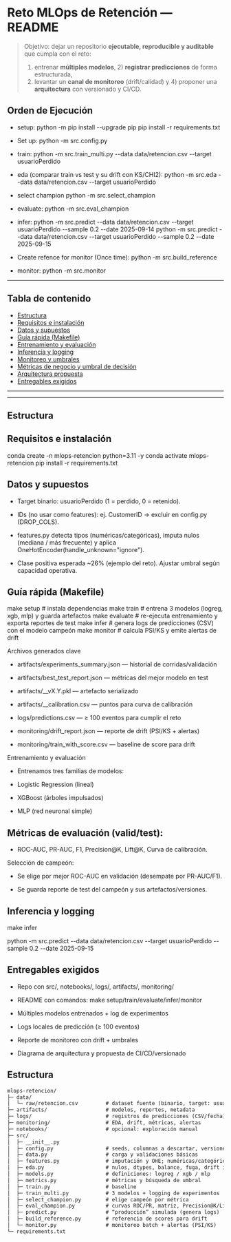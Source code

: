 # Reto MLOps de Retención — README

> Objetivo: dejar un repositorio **ejecutable, reproducible y auditable** que cumpla con el reto:
> 1) entrenar **múltiples modelos**, 2) **registrar predicciones** de forma estructurada,
> 3) levantar un **canal de monitoreo** (drift/calidad) y 4) proponer una **arquitectura** con versionado y CI/CD.


## Orden de Ejecución

* setup:
	python -m pip install --upgrade pip
	pip install -r requirements.txt

* Set up:
  	python -m src.config.py

* train:
	python -m src.train_multi.py --data data/retencion.csv --target usuarioPerdido

* eda (comparar train vs test y su drift con KS/CHI2):
  	python -m src.eda --data data/retencion.csv --target usuarioPerdido

* select champion
  	python -m src.select_champion

* evaluate:
	python -m src.eval_champion

* infer:
	python -m src.predict --data data/retencion.csv --target usuarioPerdido --sample 0.2 --date 2025-09-14
	python -m src.predict --data data/retencion.csv --target usuarioPerdido --sample 0.2 --date 2025-09-15

* Create refence for monitor (Once time):
  	python -m src.build_reference

* monitor:
	python -m src.monitor

---

## Tabla de contenido
- [Estructura](#estructura)
- [Requisitos e instalación](#requisitos-e-instalación)
- [Datos y supuestos](#datos-y-supuestos)
- [Guía rápida (Makefile)](#guía-rápida-makefile)
- [Entrenamiento y evaluación](#entrenamiento-y-evaluación)
- [Inferencia y logging](#inferencia-y-logging)
- [Monitoreo y umbrales](#monitoreo-y-umbrales)
- [Métricas de negocio y umbral de decisión](#métricas-de-negocio-y-umbral-de-decisión)
- [Arquitectura propuesta](#arquitectura-propuesta)
- [Entregables exigidos](#entregables-exigidos)

---

---
## Estructura
## Requisitos e instalación

conda create -n mlops-retencion python=3.11 -y
conda activate mlops-retencion
pip install -r requirements.txt


## Datos y supuestos

* Target binario: usuarioPerdido (1 = perdido, 0 = retenido).

* IDs (no usar como features): ej. CustomerID → excluir en config.py (DROP_COLS).

* features.py detecta tipos (numéricas/categóricas), imputa nulos (mediana / más frecuente) y aplica OneHotEncoder(handle_unknown="ignore").

* Clase positiva esperada ~26% (ejemplo del reto). Ajustar umbral según capacidad operativa.


## Guía rápida (Makefile)

make setup        # instala dependencias
make train        # entrena 3 modelos (logreg, xgb, mlp) y guarda artefactos
make evaluate     # re-ejecuta entrenamiento y exporta reportes de test
make infer        # genera logs de predicciones (CSV) con el modelo campeón
make monitor      # calcula PSI/KS y emite alertas de drift


Archivos generados clave

* artifacts/experiments_summary.json — historial de corridas/validación

* artifacts/best_test_report.json — métricas del mejor modelo en test

* artifacts/<modelo>__vX.Y.pkl — artefacto serializado

* artifacts/<modelo>__calibration.csv — puntos para curva de calibración

* logs/predictions.csv — ≥ 100 eventos para cumplir el reto

* monitoring/drift_report.json — reporte de drift (PSI/KS + alertas)

* monitoring/train_with_score.csv — baseline de score para drift



Entrenamiento y evaluación

* Entrenamos tres familias de modelos:

* Logistic Regression (lineal)

* XGBoost (árboles impulsados)

* MLP (red neuronal simple)

## Métricas de evaluación (valid/test):

* ROC-AUC, PR-AUC, F1, Precision@K, Lift@K, Curva de calibración.

Selección de campeón:

* Se elige por mejor ROC-AUC en validación (desempate por PR-AUC/F1).

* Se guarda reporte de test del campeón y sus artefactos/versiones.


## Inferencia y logging

make infer

python -m src.predict --data data/retencion.csv --target usuarioPerdido --sample 0.2 --date 2025-09-15



## Entregables exigidos

* Repo con src/, notebooks/, logs/, artifacts/, monitoring/

* README con comandos: make setup/train/evaluate/infer/monitor

* Múltiples modelos entrenados + log de experimentos

* Logs locales de predicción (≥ 100 eventos)

* Reporte de monitoreo con drift + umbrales

* Diagrama de arquitectura y propuesta de CI/CD/versionado


## Estructura
```txt
mlops-retencion/
├─ data/
│  └─ raw/retencion.csv         # dataset fuente (binario, target: usuarioPerdido)
├─ artifacts/                   # modelos, reportes, metadata
├─ logs/                        # registros de predicciones (CSV/fecha)
├─ monitoring/                  # EDA, drift, métricas, alertas
├─ notebooks/                   # opcional: exploración manual
├─ src/
│  ├─ __init__.py
│  ├─ config.py                 # seeds, columnas a descartar, versiones
│  ├─ data.py                   # carga y validaciones básicas
│  ├─ features.py               # imputación y OHE; numéricas/categóricas
│  ├─ eda.py                    # nulos, dtypes, balance, fuga, drift inicial
│  ├─ models.py                 # definiciones: logreg / xgb / mlp
│  ├─ metrics.py                # métricas y búsqueda de umbral
│  ├─ train.py                  # baseline
│  ├─ train_multi.py            # 3 modelos + logging de experimentos
│  ├─ select_champion.py        # elige campeón por métrica
│  ├─ eval_champion.py          # curvas ROC/PR, matriz, Precision@K/Lift
│  ├─ predict.py                # “producción” simulada (genera logs)
│  ├─ build_reference.py        # referencia de scores para drift
│  └─ monitor.py                # monitoreo batch + alertas (PSI/KS)
└─ requirements.txt
